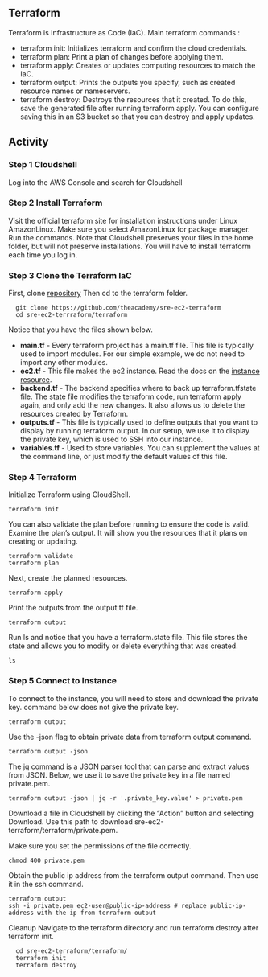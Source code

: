 ## Terraform
Terraform is Infrastructure as Code (IaC). Main terraform commands : 
- terraform init: Initializes terraform and confirm the cloud credentials.
- terraform plan: Print a plan of changes before applying them.
- terraform apply: Creates or updates computing resources to match the IaC.
- terraform output: Prints the outputs you specify, such as created resource names or nameservers.
- terraform destroy: Destroys the resources that it created. To do this, save the generated file after running terraform apply. You can configure saving this in an S3 bucket so that you can destroy and apply updates.

## Activity

### Step 1 Cloudshell
Log into the AWS Console and search for Cloudshell

### Step 2 Install Terraform
Visit the official terraform site for installation instructions under Linux AmazonLinux. Make sure you select AmazonLinux for package manager. Run the commands. Note that Cloudshell preserves your files in the home folder, but will not preserve installations. You will have to install terraform each time you log in.

### Step 3 Clone the Terraform IaC
First, clone [repository](https://github.com/theacademy/sre-ec2-terraform) Then cd to the terraform folder.
      
      git clone https://github.com/theacademy/sre-ec2-terraform
      cd sre-ec2-terrraform/terraform

Notice that you have the files shown below.
- **main.tf** - Every terraform project has a main.tf file. This file is typically used to import modules. For our simple example, we do not need to import any other modules.
- **ec2.tf** - This file makes the ec2 instance. Read the docs on the [instance resource](https://registry.terraform.io/providers/hashicorp/aws/latest/docs/resources/instance).
- **backend.tf** - The backend specifies where to back up terraform.tfstate file. The state file modifies the terraform code, run terraform apply again, and only add the new changes. It also allows us to delete the resources created by Terraform.
- **outputs.tf** - This file is typically used to define outputs that you want to display by running terraform output. In our setup, we use it to display the private key, which is used to SSH into our instance.
- **variables.tf** - Used to store variables. You can supplement the values at the command line, or just modify the default values of this file.

### Step 4 Terraform

Initialize Terraform using CloudShell.

    terraform init
You can also validate the plan before running to ensure the code is valid. Examine the plan’s output. It will show you the resources that it plans on creating or updating.

    terraform validate
    terraform plan
Next, create the planned resources.

    terraform apply
Print the outputs from the output.tf file.

    terraform output
    
Run ls and notice that you have a terraform.state file. This file stores the state and allows you to modify or delete everything that was created.

    ls  

### Step 5 Connect to Instance

To connect to the instance, you will need to store and download the private key. command below does not give the private key.

    terraform output
Use the -json flag to obtain private data from terraform output command.

    terraform output -json
    
The jq command is a JSON parser tool that can parse and extract values from JSON. Below, we use it to save the private key in a file named private.pem.

    terraform output -json | jq -r '.private_key.value' > private.pem

Download a file in Cloudshell by clicking the “Action” button and selecting Download. Use this path to download sre-ec2-terraform/terraform/private.pem.

Make sure you set the permissions of the file correctly.

    chmod 400 private.pem

Obtain the public ip address from the terraform output command. Then use it in the ssh command.
    
    terraform output
    ssh -i private.pem ec2-user@public-ip-address # replace public-ip-address with the ip from terraform output

Cleanup
Navigate to the terraform directory and run terraform destroy after terraform init.

      cd sre-ec2-terraform/terraform/
      terraform init
      terraform destroy
